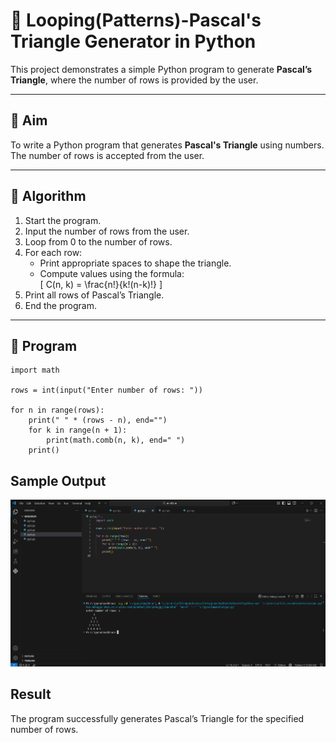 # 🔺 Looping(Patterns)-Pascal's Triangle Generator in Python

This project demonstrates a simple Python program to generate **Pascal’s Triangle**, where the number of rows is provided by the user.

---

## 🎯 Aim

To write a Python program that generates **Pascal's Triangle** using numbers. The number of rows is accepted from the user.

---

## 🧠 Algorithm

1. Start the program.
2. Input the number of rows from the user.
3. Loop from 0 to the number of rows.
4. For each row:
   - Print appropriate spaces to shape the triangle.
   - Compute values using the formula:  
     \[
     C(n, k) = \frac{n!}{k!(n-k)!}
     \]
5. Print all rows of Pascal’s Triangle.
6. End the program.

---

## 🧪 Program
```
import math

rows = int(input("Enter number of rows: "))

for n in range(rows):
    print(" " * (rows - n), end="")
    for k in range(n + 1):
        print(math.comb(n, k), end=" ")
    print()

```

## Sample Output
![alt text](<Screenshot 2025-10-22 111128.png>)
## Result
The program successfully generates Pascal’s Triangle for the specified number of rows.
